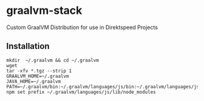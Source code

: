 # graalvm-stack
Custom GraalVM Distribution for use in Direktspeed Projects


## Installation

``` 
mkdir  ~/.graalvm && cd ~/.graalvm
wget 
tar -xfv *.tgz --strip 1
GRAALVM_HOME=~/.graalvm
JAVA_HOME=~/.graalvm
PATH=~/.graalvm/bin:~/.graalvm/languages/js/bin:~/.graalvm/languages/js/lib/node_modules/bin
npm set prefix ~/.graalvm/languages/js/lib/node_modules
``` 

